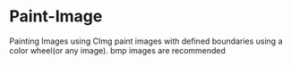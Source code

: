 # Paint-Image
Painting Images using CImg
paint images with defined boundaries using a color wheel(or any image). bmp images are recommended

